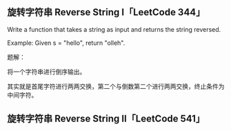 ## 旋转字符串 Reverse String I「LeetCode 344」

Write a function that takes a string as input and returns the string reversed.

Example:
Given s = "hello", return "olleh".

题解：

将一个字符串进行倒序输出。

其实就是首尾字符进行两两交换，第二个与倒数第二个进行两两交换，终止条件为中间字符。

## 旋转字符串 Reverse String II「LeetCode 541」
